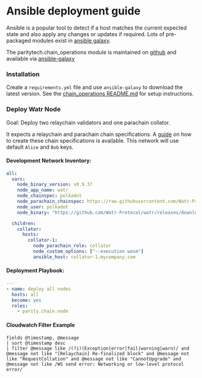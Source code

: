 Ansible deployment guide
====================

Ansible is a popular tool to detect if a host matches the current expected state and also apply any changes or updates if required. Lots of pre-packaged modules exist in [ansible galaxy](https://galaxy.ansible.com/). 

The paritytech.chain_operations module is maintained on [github](https://github.com/paritytech/ansible-galaxy) and available via [ansible-galaxy]()


### Installation

Create a `requirements.yml` file and use `ansible-galaxy` to download the latest version. See the [chain_operations README.md](https://github.com/paritytech/ansible-galaxy/blob/main/README.md) for setup instructions.


### Deploy Watr Node

Goal: Deploy two relaychain validators and one parachain collator.

It expects a relaychain and parachain chain specifications. A [guide](https://docs.substrate.io/reference/how-to-guides/parachains/connect-to-a-relay-chain/) on how to create these chain specifications is available. This network will use default `Alice` and `Bob` keys.

#### Development Network Inventory:

```yaml
all:
  vars:
    node_binary_version: v0.9.37
    node_app_name: watr
    node_chainspec: polkadot
    node_parachain_chainspec: https://raw.githubusercontent.com/Watr-Protocol/watr/main/chain-specs/devnet-raw.json
    node_user: polkadot
    node_binary: "https://github.com/Watr-Protocol/watr/releases/download/v1.2.0/watr-node"

  children:
    collator:
      hosts:
        collator-1:
          node_parachain_role: collator
          node_custom_options: ["--execution wasm"]
          ansible_host: collator-1.mycompany.com
```


#### Deployment Playbook:

```yaml
---
- name: deploy all nodes
  hosts: all
  become: yes
  roles:
    - parity.chain.node
```


#### Cloudwatch Filter Example

```
fields @timestamp, @message
| sort @timestamp desc
| filter @message like /(?i)(Exception|error|fail|warning|warn)/ and @message not like "[Relaychain] Re-finalized block" and @message not like "RequestCollation" and @message not like "CannotUpgrade" and @message not like /WS send error: Networking or low-level protocol error/
```
